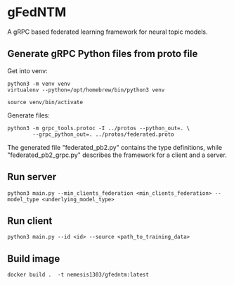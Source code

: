 # gFedNTM
A gRPC based federated learning framework for neural topic models.

## Generate gRPC Python files from proto file
Get into venv:
```
python3 -m venv venv
virtualenv --python=/opt/homebrew/bin/python3 venv        
```
```
source venv/bin/activate
```
Generate files:
```
python3 -m grpc_tools.protoc -I ../protos --python_out=. \
        --grpc_python_out=. ../protos/federated.proto
```

The generated file "federated_pb2.py" contains the type definitions, while "federated_pb2_grpc.py" describes the framework for a client and a server.

## Run server

```
python3 main.py --min_clients_federation <min_clients_federation> --model_type <underlying_model_type> 
```

## Run client 

```
python3 main.py --id <id> --source <path_to_training_data> 
```

## Build image

```
docker build .  -t nemesis1303/gfedntm:latest
```
